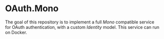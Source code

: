 # OAuth.Mono

The goal of this repository is to implement a full *Mono* compatible service for OAuth authentication, with a custom *Identity* model. This service can run on Docker.
